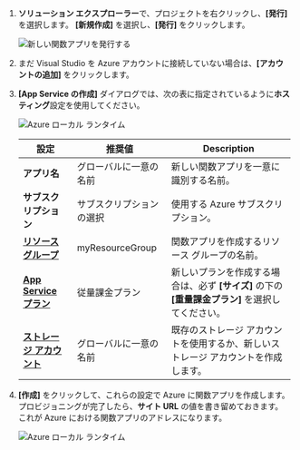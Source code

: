 1. **ソリューション エクスプローラー**で、プロジェクトを右クリックし、**[発行]** を選択します。 **[新規作成]** を選択し、**[発行]** をクリックします。 

    ![新しい関数アプリを発行する](./media/functions-vstools-publish/functions-vstools-publish-new-function-app.png)

2. まだ Visual Studio を Azure アカウントに接続していない場合は、**[アカウントの追加]** をクリックします。  

3. **[App Service の作成]** ダイアログでは、次の表に指定されているように**ホスティング**設定を使用してください。 

    ![Azure ローカル ランタイム](./media/functions-vstools-publish/functions-vstools-publish.png)

    | 設定      | 推奨値  | Description                                |
    | ------------ |  ------- | -------------------------------------------------- |
    | **アプリ名** | グローバルに一意の名前 | 新しい関数アプリを一意に識別する名前。 |
    | **サブスクリプション** | サブスクリプションの選択 | 使用する Azure サブスクリプション。 |
    | **[リソース グループ](../articles/azure-resource-manager/resource-group-overview.md)** | myResourceGroup |  関数アプリを作成するリソース グループの名前。 |
    | **[App Service プラン](../articles/azure-functions/functions-scale.md)** | 従量課金プラン | 新しいプランを作成する場合は、必ず **[サイズ]** の下の **[重量課金プラン]** を選択してください。  |
    | **[ストレージ アカウント](../articles/storage/common/storage-create-storage-account.md#create-a-storage-account)** | グローバルに一意の名前 | 既存のストレージ アカウントを使用するか、新しいストレージ アカウントを作成します。   |

4. **[作成]** をクリックして、これらの設定で Azure に関数アプリを作成します。 プロビジョニングが完了したら、**サイト URL** の値を書き留めておきます。これが Azure における関数アプリのアドレスになります。 

    ![Azure ローカル ランタイム](./media/functions-vstools-publish/functions-vstools-publish-profile.png)
